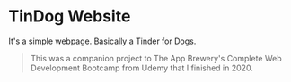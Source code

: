 # TinDog Website

It's a simple webpage. Basically a Tinder for Dogs.


>This was a companion project to The App Brewery's Complete Web Development Bootcamp from Udemy that I finished in 2020.